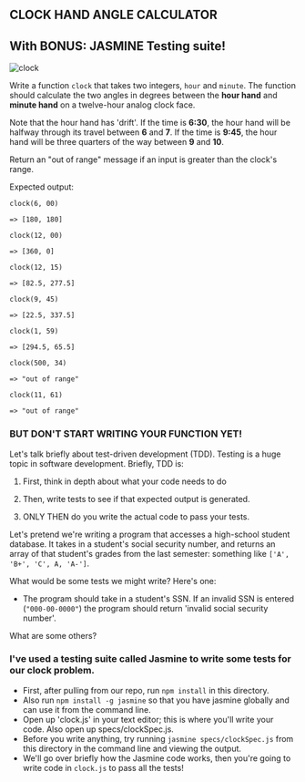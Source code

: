 ## CLOCK HAND ANGLE CALCULATOR
## With BONUS: JASMINE Testing suite!

![clock](https://media.giphy.com/media/26B5FNH5CTL36a5ZS/giphy.gif)

Write a function `clock` that takes two integers, `hour` and `minute`. The function should calculate the two angles in degrees between the **hour hand** and **minute hand** on a twelve-hour analog clock face.

Note that the hour hand has 'drift'. If the time is **6:30**, the hour hand will be halfway through its travel between **6** and **7**. If the time is **9:45**, the hour hand will be three quarters of the way between **9** and **10**.

Return an "out of range" message if an input is greater than the clock's range.


Expected output:

```
clock(6, 00)

=> [180, 180]
```

```
clock(12, 00)

=> [360, 0]
```

```
clock(12, 15)

=> [82.5, 277.5]
```

```
clock(9, 45)

=> [22.5, 337.5]
```

```
clock(1, 59)

=> [294.5, 65.5]
```

```
clock(500, 34)

=> "out of range"

clock(11, 61)

=> "out of range"
```

### BUT DON'T START WRITING YOUR FUNCTION YET!

Let's talk briefly about test-driven development (TDD). Testing is a huge topic in software development. Briefly, TDD is:

1. First, think in depth about what your code needs to do

2. Then, write tests to see if that expected output is generated.

3. ONLY THEN do you write the actual code to pass your tests.

Let's pretend we're writing a program that accesses a high-school student database. It takes in a student's social security number, and returns an array of that student's grades from the last semester: something like `['A', 'B+', 'C', A, 'A-']`.

What would be some tests we might write? Here's one:
* The program should take in a student's SSN. If an invalid SSN is entered (`"000-00-0000"`) the program should return 'invalid social security number'.

What are some others?

### I've used a testing suite called Jasmine to write some tests for our clock problem.

* First, after pulling from our repo, run `npm install` in this directory.
* Also run `npm install -g jasmine` so that you have jasmine globally and can use it from the command line.
* Open up 'clock.js' in your text editor; this is where you'll write your code. Also open up specs/clockSpec.js.
* Before you write anything, try running `jasmine specs/clockSpec.js` from this directory in the command line and viewing the output.
* We'll go over briefly how the Jasmine code works, then you're going to write code in `clock.js` to pass all the tests!
